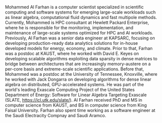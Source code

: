 Mohammed Al Farhan is a computer scientist specialized in scientific computing
and software systems for emerging large-scale workloads such as linear algebra,
computational fluid dynamics and fast multipole methods. Currently, Mohammed is
HPC consultant at Hewlett Packard Enterprise, where he is responsible for the
monitoring, implementation, and maintenance of large-scale systems optimized
for HPC and AI workloads. Previously, Al Farhan was a senior data engineer at
KAPSARC, focusing on developing production-ready data analytics solutions for
in-house developed models for energy, economy, and climate. Prior to that, Farhan
was a postdoc at KAUST, where he worked with David E. Keyes on developing scalable
algorithms exploiting data sparsity in dense matrices to bridge between architectures
that are increasingly memory-austere on a per-core basis and extreme-scale scientific
applications. Before that, Mohammed was a postdoc at the University of Tennessee,
Knoxville, where he worked with Jack Dongarra on developing algorithms for dense
linear algebra on distributed, GPU-accelerated systems. He was part of the world's
leading Exascale Computing Project of the United States Department of Energy: Software
for Linear Algebra Targeting Exascale (SLATE, https://icl.utk.edu/slate/). Al Farhan
received PhD and MS in computer science from KAUST, and BS in computer science from King
Faisal University. Farhan also spent time working as a software engineer at the Saudi
Electracity Compnay and Saudi Aramco.
